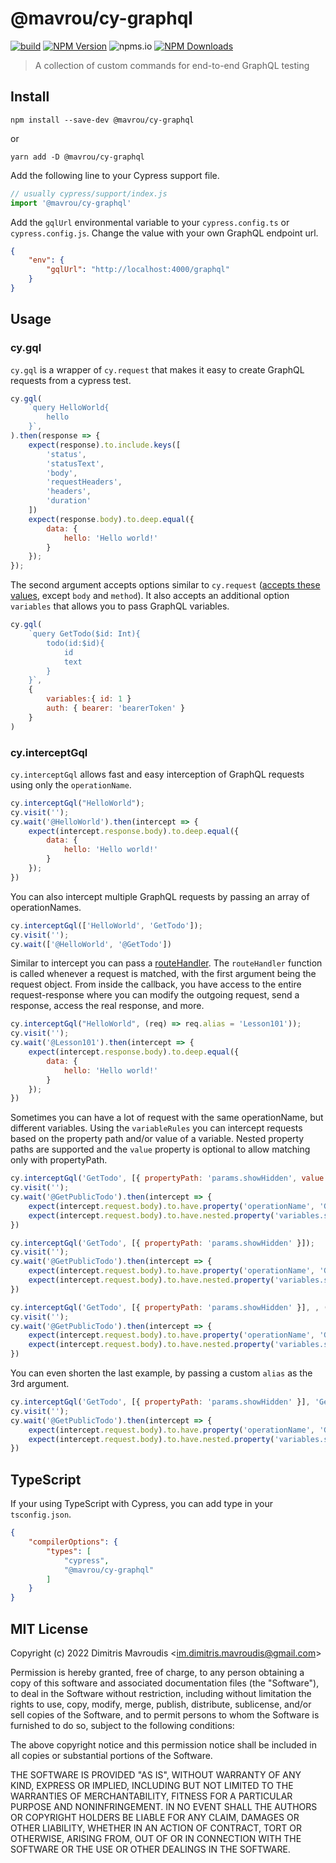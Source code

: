 # @mavrou/cy-graphql
[![build](https://github.com/dimavroudis/cy-graphql/actions/workflows/build.yml/badge.svg?branch=master)](https://github.com/dimavroudis/cy-graphql/actions/workflows/build.yml) [![NPM Version](https://img.shields.io/npm/v/%40mavrou%2Fcy-graphql?logo=npm)](https://www.npmjs.com/package/@mavrou/cy-graphql) ![npms.io](https://img.shields.io/npms-io/final-score/%40mavrou%2Fcy-graphql?logo=npm)
 [![NPM Downloads](https://img.shields.io/npm/dw/%40mavrou%2Fcy-graphql?logo=npm)](https://www.npmjs.com/package/@mavrou/cy-graphql)

> A collection of custom commands for end-to-end GraphQL testing

## Install

```
npm install --save-dev @mavrou/cy-graphql
```

or
```
yarn add -D @mavrou/cy-graphql
```

Add the following line to your Cypress support file.
```js
// usually cypress/support/index.js
import '@mavrou/cy-graphql'
```

Add the `gqlUrl` environmental variable to your `cypress.config.ts` or `cypress.config.js`. Change the value with your own GraphQL endpoint url.
```json
{
    "env": {
        "gqlUrl": "http://localhost:4000/graphql" 
    }
}
```

## Usage

### cy.gql

`cy.gql` is a wrapper of `cy.request` that makes it easy to create GraphQL requests from a cypress test.
```js
cy.gql(
    `query HelloWorld{
        hello
    }`,
).then(response => {
    expect(response).to.include.keys([
        'status',
        'statusText',
        'body',
        'requestHeaders',
        'headers',
        'duration'
    ])
    expect(response.body).to.deep.equal({
        data: {
            hello: 'Hello world!'
        }
    });
});
```

The second argument accepts options similar to `cy.request` ([accepts these values](https://docs.cypress.io/api/commands/request#Arguments), except `body` and  `method`). It also accepts an additional option `variables` that allows you to pass GraphQL variables.
```js
cy.gql(
    `query GetTodo($id: Int){
        todo(id:$id){
            id
            text
        }
    }`,
    { 
        variables:{ id: 1 }
        auth: { bearer: 'bearerToken' }
    }
)
```

### cy.interceptGql

`cy.interceptGql` allows fast and easy interception of GraphQL requests using only the `operationName`.
```js
cy.interceptGql("HelloWorld");
cy.visit('');
cy.wait('@HelloWorld').then(intercept => {
    expect(intercept.response.body).to.deep.equal({
        data: {
            hello: 'Hello world!'
        }
    });
})
```

You can also intercept multiple GraphQL requests by passing an array of operationNames.
```js
cy.interceptGql(['HelloWorld', 'GetTodo']);
cy.visit('');
cy.wait(['@HelloWorld', '@GetTodo'])
```

Similar to intercept you can pass a [routeHandler](https://docs.cypress.io/api/commands/intercept#routeHandler-lt-code-gtFunctionlt-code-gt).
The `routeHandler` function is called whenever a request is matched, with the first argument being the request object. From inside the callback, you have access to the entire request-response where you can modify the outgoing request, send a response, access the real response, and more.
```js
cy.interceptGql("HelloWorld", (req) => req.alias = 'Lesson101'));
cy.visit('');
cy.wait('@Lesson101').then(intercept => {
    expect(intercept.response.body).to.deep.equal({
        data: {
            hello: 'Hello world!'
        }
    });
})
```

Sometimes you can have a lot of request with the same operationName, but different variables. Using the `variableRules` you can intercept requests based on the property path and/or value of a variable. Nested property paths are supported and the `value` property is optional to allow matching only with propertyPath.
```js
cy.interceptGql('GetTodo', [{ propertyPath: 'params.showHidden', value: false }]);
cy.visit('');
cy.wait('@GetPublicTodo').then(intercept => {
    expect(intercept.request.body).to.have.property('operationName', 'GetTodo');
    expect(intercept.request.body).to.have.nested.property('variables.showHidden', false);
})
```
```js
cy.interceptGql('GetTodo', [{ propertyPath: 'params.showHidden' }]);
cy.visit('');
cy.wait('@GetPublicTodo').then(intercept => {
    expect(intercept.request.body).to.have.property('operationName', 'GetTodo');
    expect(intercept.request.body).to.have.nested.property('variables.showHidden', false);
})
```
```js
cy.interceptGql('GetTodo', [{ propertyPath: 'params.showHidden' }], , (req) => req.alias = 'GetAllTodo'));
cy.visit('');
cy.wait('@GetPublicTodo').then(intercept => {
    expect(intercept.request.body).to.have.property('operationName', 'GetTodo');
    expect(intercept.request.body).to.have.nested.property('variables.showHidden', false);
})
```

You can even shorten the last example, by passing a custom `alias` as the 3rd argument.
```js
cy.interceptGql('GetTodo', [{ propertyPath: 'params.showHidden' }], 'GetAllTodo');
cy.visit('');
cy.wait('@GetPublicTodo').then(intercept => {
    expect(intercept.request.body).to.have.property('operationName', 'GetTodo');
    expect(intercept.request.body).to.have.nested.property('variables.showHidden', false);
})
```

## TypeScript

If your using TypeScript with Cypress, you can add type in your `tsconfig.json`.

```json
{
    "compilerOptions": {
        "types": [
            "cypress",
            "@mavrou/cy-graphql"
        ]
    }
}
```

## MIT License

Copyright (c) 2022 Dimitris Mavroudis &lt;im.dimitris.mavroudis@gmail.com&gt;

Permission is hereby granted, free of charge, to any person
obtaining a copy of this software and associated documentation
files (the "Software"), to deal in the Software without
restriction, including without limitation the rights to use,
copy, modify, merge, publish, distribute, sublicense, and/or sell
copies of the Software, and to permit persons to whom the
Software is furnished to do so, subject to the following
conditions:

The above copyright notice and this permission notice shall be
included in all copies or substantial portions of the Software.

THE SOFTWARE IS PROVIDED "AS IS", WITHOUT WARRANTY OF ANY KIND,
EXPRESS OR IMPLIED, INCLUDING BUT NOT LIMITED TO THE WARRANTIES
OF MERCHANTABILITY, FITNESS FOR A PARTICULAR PURPOSE AND
NONINFRINGEMENT. IN NO EVENT SHALL THE AUTHORS OR COPYRIGHT
HOLDERS BE LIABLE FOR ANY CLAIM, DAMAGES OR OTHER LIABILITY,
WHETHER IN AN ACTION OF CONTRACT, TORT OR OTHERWISE, ARISING
FROM, OUT OF OR IN CONNECTION WITH THE SOFTWARE OR THE USE OR
OTHER DEALINGS IN THE SOFTWARE.

[renovate-badge]: https://img.shields.io/badge/renovate-app-blue.svg
[renovate-app]: https://renovateapp.com/
